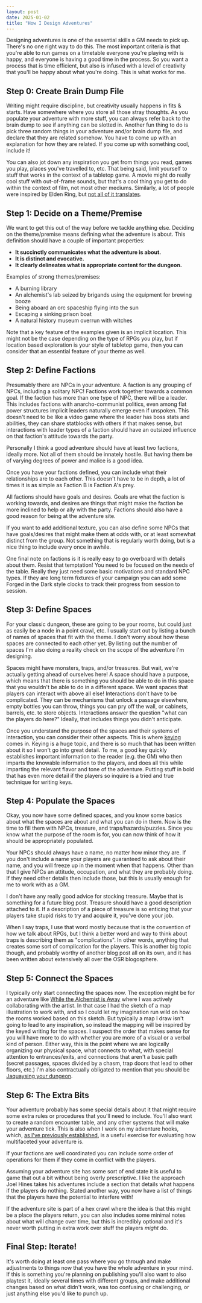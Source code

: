 ```yaml
---
layout: post
date: 2025-01-02
title: "How I Design Adventures"
---
```


Designing adventures is one of the essential skills a GM needs to pick up. There's no one right way to do this. The most important criteria is that you're able to run games on a timetable everyone you're playing with is happy, and everyone is having a good time in the process. So you want a process that is time efficient, but also is infused with a level of creativity that you'll be happy about what you're doing. This is what works for me.

## Step 0: Create Brain Dump File

Writing might require discipline, but creativity usually happens in fits & starts. Have somewhere where you store all those stray thoughts. As you populate your adventure with more stuff, you can always refer back to the brain dump to see if anything can be slotted in. Another fun thing to do is pick three random things in your adventure and/or brain dump file, and declare that they are related somehow. You have to come up with an explanation for how they are related. If you come up with something cool, include it!

You can also jot down any inspiration you get from things you read, games you play, places you've travelled to, etc. That being said, limit yourself to stuff that works in the context of a tabletop game. A movie might do really cool stuff with out-of-frame sounds, but that's a cool thing you get to do within the context of film, not most other mediums. Similarly, a lot of people were inspired by Elden Ring, but [not all of it translates](https://goblinpunch.blogspot.com/2024/09/lessons-from-elden-ring.html).

## Step 1: Decide on a Theme/Premise

We want to get this out of the way before we tackle anything else. Deciding on the theme/premise means defining what the adventure is about. This definition should have a couple of important properties:

- **It succinctly communicates what the adventure is about.** 
- **It is distinct and evocative.** 
- **It clearly delineates what is appropriate content for the dungeon.** 

Examples of strong themes/premises:

- A burning library
- An alchemist's lab seized by brigands using the equipment for brewing booze
- Being aboard an orc spaceship flying into the sun
- Escaping a sinking prison boat
- A natural history museum overrun with witches

Note that a key feature of the examples given is an implicit location. This might not be the case depending on the type of RPGs you play, but if location based exploration is your style of tabletop game, then you can consider that an essential feature of your theme as well.

## Step 2: Define Factions

Presumably there are NPCs in your adventure. A faction is any grouping of NPCs, including a solitary NPC! Factions work together towards a common goal. If the faction has more than one type of NPC, there will be a leader. This includes factions with anarcho-communist politics, even among flat power structures implicit leaders naturally emerge even if unspoken. This doesn't need to be like a video game where the leader has boss stats and abilities, they can share statblocks with others if that makes sense, but interactions with leader types of a faction should have an outsized influence on that faction's attitude towards the party.

Personally I think a good adventure should have at least two factions, ideally more. Not all of them should be innately hostile. But having them be of varying degrees of power and malice is a good idea.

Once you have your factions defined, you can include what their relationships are to each other. This doesn't have to be in depth, a lot of times it is as simple as Faction B is Faction A's prey.

All factions should have goals and desires. Goals are what the faction is working towards, and desires are things that might make the faction be more inclined to help or ally with the party. Factions should also have a good reason for being at the adventure site.

If you want to add additional texture, you can also define some NPCs that have goals/desires that might make them at odds with, or at least somewhat distinct from the group. Not something that is regularly worth doing, but is a nice thing to include every once in awhile.

One final note on factions is it is really easy to go overboard with details about them. Resist that temptation! You need to be focused on the needs of the table. Really they just need some basic motivations and standard NPC types. If they are long term fixtures of your campaign you can add some Forged in the Dark style clocks to track their progress from session to session.

## Step 3: Define Spaces

For your classic dungeon, these are going to be your rooms, but could just as easily be a node in a point crawl, etc. I usually start out by listing a bunch of names of spaces that fit with the theme. I don't worry about how these spaces are connected to each other yet. By listing out the number of spaces I'm also doing a reality check on the scope of the adventure I'm designing.

Spaces might have monsters, traps, and/or treasures. But wait, we're actually getting ahead of ourselves here! A space should have a purpose, which means that there is something you should be able to do in this space that you wouldn't be able to do in a different space. We want spaces that players can interact with above all else! Interactions don't have to be complicated. They can be mechanisms that unlock a passage elsewhere, empty bottles you can throw, things you can pry off the wall, or cabinets, barrels, etc. to store objects. Interactions answer the question "what can the players do here?" Ideally, that includes things you didn't anticipate.

Once you understand the purpose of the spaces and their systems of interaction, you can consider their other aspects. This is where [keying](https://alldeadgenerations.blogspot.com/2020/01/descent-to-avernues-discussion-of.html) comes in. Keying is a huge topic, and there is so much that has been written about it so I won't go into great detail. To me, a good key quickly establishes important information to the reader (e.g. the GM) who then imparts the knowable information to the players, and does all this while imparting the relevant flavor and tone of the adventure. Putting stuff in bold that has even more detail if the players so inquire is a tried and true technique for writing keys.

## Step 4: Populate the Spaces

Okay, you now have some defined spaces, and you know some basics about what the spaces are about and what you can do in them. Now is the time to fill them with NPCs, treasure, and traps/hazards/puzzles. Since you know what the purpose of the room is for, you can now think of how it should be appropriately populated.

Your NPCs should always have a name, no matter how minor they are. If you don't include a name your players are guaranteed to ask about their name, and you will freeze up in the moment when that happens. Other than that I give NPCs an attitude, occupation, and what they are probably doing. If they need other details then include those, but this is usually enough for me to work with as a GM.

I don't have any really good advice for stocking treasure. Maybe that is something for a future blog post. Treasure should have a good description attached to it. If a description of a piece of treasure is so enticing that your players take stupid risks to try and acquire it, you've done your job.

When I say traps, I use that word mostly because that is the convention of how we talk about RPGs, but I think a better word and way to think about traps is describing them as "complications". In other words, anything that creates some sort of complication for the players. This is another big topic though, and probably worthy of another blog post all on its own, and it has been written about extensively all over the OSR blogosphere.

## Step 5: Connect the Spaces

I typically only start connecting the spaces now. The exception might be for an adventure like [While the Alchemist is Away](https://semitext.itch.io/while-the-alchemist-is-away) where I was actively collaborating with the artist. In that case I had the sketch of a map illustration to work with, and so I could let my imagination run wild on how the rooms worked based on this sketch. But typically a map I draw isn't going to lead to any inspiration, so instead the mapping will be inspired by the keyed writing for the spaces. I suspect the order that makes sense for you will have more to do with whether you are more of a visual or a verbal kind of person. Either way, this is the point where we are logically organizing our physical space, what connects to what, with special attention to entrances/exits, and connections that aren't a basic path (secret passages, spaces divided by a chasm, trap doors that lead to other floors, etc.) I'm also contractually obligated to mention that you should be [Jaquaysing your dungeon](https://whosemeasure.blogspot.com/2024/02/considerations-on-jaquaysing-dungeon.html).

## Step 6: The Extra Bits

Your adventure probably has some special details about it that might require some extra rules or procedures that you'll need to include. You'll also want to create a random encounter table, and any other systems that will make your adventure tick. This is also when I work on my adventure hooks, which, [as I've previously established](https://games.semitext.xyz/2024/09/27/hooks-interrogate-the-dungeon.html), is a useful exercise for evaluating how multifaceted your adventure is.

If your factions are well coordinated you can include some order of operations for them if they come in conflict with the players.

Assuming your adventure site has some sort of end state it is useful to game that out a bit without being overly prescriptive. I like the approach Joel Hines takes his adventures include a section that details what happens if the players do nothing. Stated another way, you now have a list of things that the players have the potential to interfere with!

If the adventure site is part of a hex crawl where the idea is that this might be a place the players return, you can also includes some minimal notes about what will change over time, but this is incredibly optional and it's never worth putting in extra work over stuff the players *might* do.

## Final Step: Iterate!

It's worth doing at least one pass where you go through and make adjustments to things now that you have the whole adventure in your mind. If this is something you're planning on publishing you'll also want to also playtest it, ideally several times with different groups, and make additional changes based on what didn't work, was too confusing or challenging, or just anything else you'd like to punch up.
